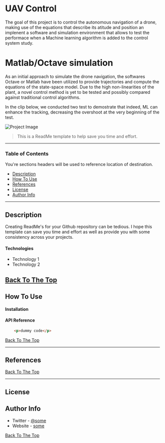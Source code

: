 # UAV Control

The goal of this project is to control the autonomous navigation of a drone, making use of the equations that describe its atitude and position an implenent a software and simulation environment that allows to test the performace when a Machine learning algorithm is added to the control system study.

# Matlab/Octave simulation
As an initial approach to simulate the drone navigation, the softwares Octave or Matlab have been utilized to provide trajectories and compute the equations of the state-space model. Due to the high non-linearities of the plant, a novel control method is yet to be tested and possibly compared against traditional control algorithms.  

In the clip below, we conducted two test to demostrate that indeed, ML can enhance the tracking, decreasing the overshoot at the very beginning of the test.

![Project Image](https://github.com/josetv91/UAV/blob/main/path.png)

> This is a ReadMe template to help save you time and effort.

---


### Table of Contents
You're sections headers will be used to reference location of destination.

- [Description](#description)
- [How To Use](#how-to-use)
- [References](#references)
- [License](#license)
- [Author Info](#author-info)

---

## Description

Creating ReadMe's for your Github repository can be tedious.  I hope this template can save you time and effort as well as provide you with some consistency across your projects.

#### Technologies

- Technology 1
- Technology 2

[Back To The Top](#read-me-template)
---
## How To Use


#### Installation

#### API Reference

```html
    <p>dummy code</p>
```

[Back To The Top](#read-me-template)

---

## References
[Back To The Top](#read-me-template)

---

## License

## Author Info

- Twitter - [@some](https://twitter.com/some)
- Website - [some](https://some.com)

[Back To The Top](#read-me-template)
